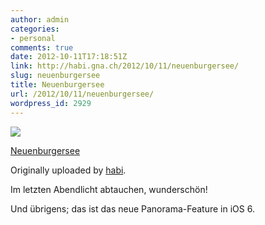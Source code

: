 ```yaml
---
author: admin
categories:
- personal
comments: true
date: 2012-10-11T17:18:51Z
link: http://habi.gna.ch/2012/10/11/neuenburgersee/
slug: neuenburgersee
title: Neuenburgersee
url: /2012/10/11/neuenburgersee/
wordpress_id: 2929
---
```


[![](http://farm9.staticflickr.com/8195/8077503897_ba1d2548db_m.jpg)](http://www.flickr.com/photos/habi/8077503897/)
   

 
  [Neuenburgersee](http://www.flickr.com/photos/habi/8077503897/)
    

  Originally uploaded by [habi](http://www.flickr.com/photos/habi/).
 



Im letzten Abendlicht abtauchen, wunderschön!  

  

Und übrigens; das ist das neue Panorama-Feature in iOS 6.
  

